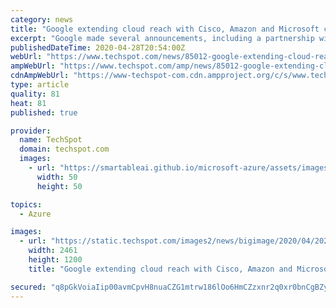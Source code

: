 ```yaml
---
category: news
title: "Google extending cloud reach with Cisco, Amazon and Microsoft connections"
excerpt: "Google made several announcements, including a partnership with Cisco that will better connect Cisco’s software-defined wide area network (SD-WAN) tools with Google Cloud. Google also announced the production release of Anthos for Amazon’s AWS and a preview"
publishedDateTime: 2020-04-28T20:54:00Z
webUrl: "https://www.techspot.com/news/85012-google-extending-cloud-reach-cisco-amazon-microsoft-connections.html"
ampWebUrl: "https://www.techspot.com/amp/news/85012-google-extending-cloud-reach-cisco-amazon-microsoft-connections.html"
cdnAmpWebUrl: "https://www-techspot-com.cdn.ampproject.org/c/s/www.techspot.com/amp/news/85012-google-extending-cloud-reach-cisco-amazon-microsoft-connections.html"
type: article
quality: 81
heat: 81
published: true

provider:
  name: TechSpot
  domain: techspot.com
  images:
    - url: "https://smartableai.github.io/microsoft-azure/assets/images/organizations/techspot.com-50x50.jpg"
      width: 50
      height: 50

topics:
  - Azure

images:
  - url: "https://static.techspot.com/images2/news/bigimage/2020/04/2020-04-28-image-30.jpg"
    width: 2461
    height: 1200
    title: "Google extending cloud reach with Cisco, Amazon and Microsoft connections"

secured: "q8pGkVoiaIip00avmCpvH8nuaCZG1mtrw186lOo6HmCZzxnr2q0xr0bnCgBZy9Nj3yOOcVheeXdE6n9c5+gsuYrjP08RhmJGRLzi7oIWWP6nimcfCTZBQ0lwAq7A9wzCa7tDzMOcil8dRRzlshipX8GDomnO8iBeL0ksf/Rhx/T1DrJdz0M6mlufd4p0COxNT5uJs8/1OlwX0r/IoQWdpFfwfLBulKPWk0ZAhvGeg7//KjhWF5P/mJVOx2uuFui7TLpc7kFtI/OD/0FnhHcD68DVK0S+c6FFqxJJI7ftiKzclky5gQNkHymX/CSczZJ3;vk7vIFXa36t3ySMTVBz/Ag=="
---
```


